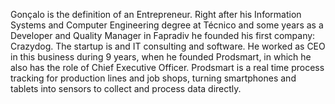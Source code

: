 Gonçalo is the definition of an Entrepreneur. Right after his Information Systems and Computer Engineering degree at Técnico and some years as a Developer and Quality Manager in Fapradiv he founded his first company: Crazydog. The startup is and IT consulting and software. He worked as CEO in this business during 9 years, when he founded Prodsmart, in which he also has the role of Chief Executive Officer. Prodsmart is a real time process tracking for production lines and job shops, turning smartphones and tablets into sensors to collect and process data directly.
